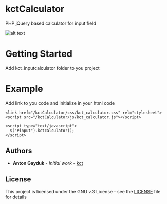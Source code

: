# kctCalculator
PHP jQuery based calculator for input field

![alt text](https://picabox.ru/pictures/2018/07/02/22/05/5576182.png)

# Getting Started
Add kct_inputcalculator folder to you project

# Example
Add link to you code and initialize in your html code

```
<link href="/kctCalculator/css/kct_calculator.css" rel="stylesheet">
<script src="/kctCalculator/js/kct_calculator.js"></script>

<script type="text/javascript">
  $("#input").kctcalculator();
</script>
```

## Authors

* **Anton Gayduk** - *Initial work* - [kct](https://kctrud.ru)

## License

This project is licensed under the GNU v.3 License - see the [LICENSE](LICENSE) file for details
